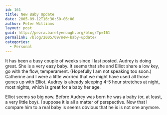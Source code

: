 ```yaml
---
id: 161
title: New Baby Update
date: 2005-09-12T16:30:50-06:00
author: Peter Williams
layout: post
guid: http://pezra.barelyenough.org/blog/?p=161
permalink: /blog/2005/09/new-baby-update/
categories:
  - Personal
---
```

It has been a busy couple of weeks since I last posted. Audrey is doing great. She is a very easy baby. It seems that she and Elliot share a low key, go with the flow, temperament. (Hopefully I am not speaking too soon.) Catherine and I were a little worried that we might have used all those genes up with Elliot. Audrey is already sleeping 4-5 hour stretches at night, most nights, which is great for a baby her age.

Elliot seems so big now. Before Audrey was born he was a baby (or, at least, a very little boy). I suppose it is all a matter of perspective. Now that I compare him to a real baby is seems obvious that he is is not one anymore.